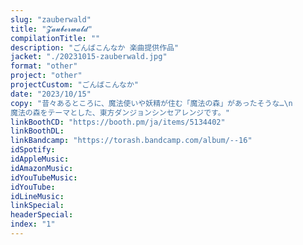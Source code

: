 ```yaml
---
slug: "zauberwald"
title: "𝓩​𝓪​𝓾​𝓫​𝓮​𝓻​𝔀​𝓪​𝓵​𝓭"
compilationTitle: ""
description: "ごんばこんなか 楽曲提供作品"
jacket: "./20231015-zauberwald.jpg"
format: "other"
project: "other"
projectCustom: "ごんばこんなか"
date: "2023/10/15"
copy: "昔々あるところに、魔法使いや妖精が住む「魔法の森」があったそうな…\n
魔法の森をテーマとした、東方ダンジョンシンセアレンジです。"
linkBoothCD: "https://booth.pm/ja/items/5134402"
linkBoothDL: 
linkBandcamp: "https://torash.bandcamp.com/album/--16"
idSpotify: 
idAppleMusic: 
idAmazonMusic: 
idYouTubeMusic: 
idYouTube: 
idLineMusic: 
linkSpecial: 
headerSpecial: 
index: "1"
---
```


